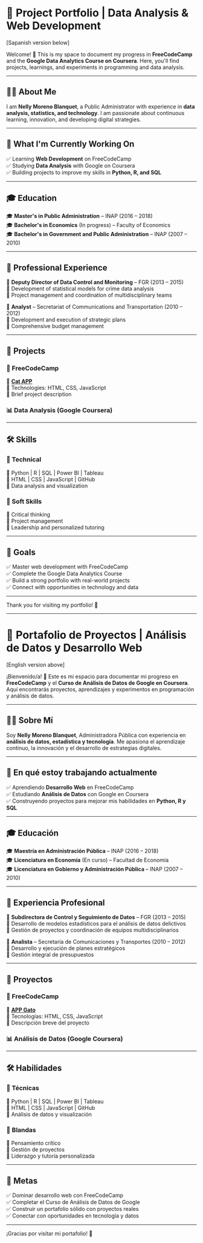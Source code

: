 # 📂 Project Portfolio | Data Analysis & Web Development

[Sapanish version below]

Welcome! 🚀 This is my space to document my progress in **FreeCodeCamp** and the **Google Data Analytics Course on Coursera**. Here, you'll find projects, learnings, and experiments in programming and data analysis.

---

## 👩‍💻 About Me

I am **Nelly Moreno Blanquet**, a Public Administrator with experience in **data analysis, statistics, and technology**. I am passionate about continuous learning, innovation, and developing digital strategies.

---

## 🎯 What I'm Currently Working On
✅ Learning **Web Development** on FreeCodeCamp  
✅ Studying **Data Analysis** with Google on Coursera  
✅ Building projects to improve my skills in **Python, R, and SQL**  

---

## 🎓 Education

🎓 **Master's in Public Administration** – INAP (2016 – 2018)  
🎓 **Bachelor's in Economics** (In progress) – Faculty of Economics  
🎓 **Bachelor's in Government and Public Administration** – INAP (2007 – 2010)  

---

## 💼 Professional Experience

🔹 **Deputy Director of Data Control and Monitoring** – FGR (2013 – 2015)  
   📌 Development of statistical models for crime data analysis  
   📌 Project management and coordination of multidisciplinary teams  

🔹 **Analyst** – Secretariat of Communications and Transportation (2010 – 2012)  
   📌 Development and execution of strategic plans  
   📌 Comprehensive budget management  

---

## 🚀 Projects

### 📌 FreeCodeCamp
📁 **[Cat APP](#)**  
🔹 Technologies: HTML, CSS, JavaScript  
🔹 Brief project description  

### 📊 Data Analysis (Google Coursera)

---

## 🛠️ Skills

### 📌 Technical
🔹 Python | R | SQL | Power BI | Tableau  
🔹 HTML | CSS | JavaScript | GitHub  
🔹 Data analysis and visualization  

### 📌 Soft Skills
🔹 Critical thinking  
🔹 Project management  
🔹 Leadership and personalized tutoring  

---

## 🎯 Goals
✅ Master web development with FreeCodeCamp  
✅ Complete the Google Data Analytics Course  
✅ Build a strong portfolio with real-world projects  
✅ Connect with opportunities in technology and data  

---

Thank you for visiting my portfolio! 🌟  

---

# 📂 Portafolio de Proyectos | Análisis de Datos y Desarrollo Web

[English version above]

¡Bienvenido/a! 🚀 Este es mi espacio para documentar mi progreso en **FreeCodeCamp** y el **Curso de Análisis de Datos de Google en Coursera**. Aquí encontrarás proyectos, aprendizajes y experimentos en programación y análisis de datos.

---

## 👩‍💻 Sobre Mí

Soy **Nelly Moreno Blanquet**, Administradora Pública con experiencia en **análisis de datos, estadística y tecnología**. Me apasiona el aprendizaje continuo, la innovación y el desarrollo de estrategias digitales.

---

## 🎯 En qué estoy trabajando actualmente
✅ Aprendiendo **Desarrollo Web** en FreeCodeCamp  
✅ Estudiando **Análisis de Datos** con Google en Coursera  
✅ Construyendo proyectos para mejorar mis habilidades en **Python, R y SQL**  

---

## 🎓 Educación

🎓 **Maestría en Administración Pública** – INAP (2016 – 2018)  
🎓 **Licenciatura en Economía** (En curso) – Facultad de Economía  
🎓 **Licenciatura en Gobierno y Administración Pública** – INAP (2007 – 2010)  

---

## 💼 Experiencia Profesional

🔹 **Subdirectora de Control y Seguimiento de Datos** – FGR (2013 – 2015)  
   📌 Desarrollo de modelos estadísticos para el análisis de datos delictivos  
   📌 Gestión de proyectos y coordinación de equipos multidisciplinarios  

🔹 **Analista** – Secretaría de Comunicaciones y Transportes (2010 – 2012)  
   📌 Desarrollo y ejecución de planes estratégicos  
   📌 Gestión integral de presupuestos  

---

## 🚀 Proyectos

### 📌 FreeCodeCamp
📁 **[APP Gato](#)**  
🔹 Tecnologías: HTML, CSS, JavaScript  
🔹 Descripción breve del proyecto  

### 📊 Análisis de Datos (Google Coursera)

---

## 🛠️ Habilidades

### 📌 Técnicas
🔹 Python | R | SQL | Power BI | Tableau  
🔹 HTML | CSS | JavaScript | GitHub  
🔹 Análisis de datos y visualización  

### 📌 Blandas
🔹 Pensamiento crítico  
🔹 Gestión de proyectos  
🔹 Liderazgo y tutoría personalizada  

---

## 🎯 Metas
✅ Dominar desarrollo web con FreeCodeCamp  
✅ Completar el Curso de Análisis de Datos de Google  
✅ Construir un portafolio sólido con proyectos reales  
✅ Conectar con oportunidades en tecnología y datos  

---

¡Gracias por visitar mi portafolio! 🌟

